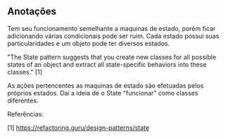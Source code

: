 ## Anotações

Tem seu funcionamento semelhante a maquinas de estado, porém ficar adicionando várias condicionais pode ser ruim.
Cada estado possui suas particularidades e um objeto pode ter diversos estados.

"The State pattern suggests that you create new classes for all possible states of an object and extract all state-specific behaviors into these classes." [1]

As ações pertencentes as maquinas de estado são efetuadas pelos próprios estados. Dai a ideia de o State "funcionar" como classes diferentes.

Referências:

[1] https://refactoring.guru/design-patterns/state
